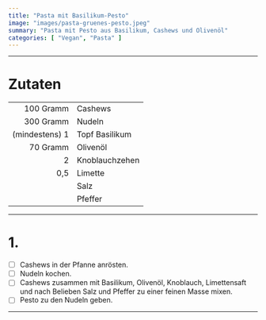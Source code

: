 ```yaml
---
title: "Pasta mit Basilikum-Pesto"
image: "images/pasta-gruenes-pesto.jpeg"
summary: "Pasta mit Pesto aus Basilikum, Cashews und Olivenöl"
categories: [ "Vegan", "Pasta" ]
---
```


---

# Zutaten

|                |                |
|---------------:|:---------------|
|      100 Gramm | Cashews        |
|      300 Gramm | Nudeln         |
| (mindestens) 1 | Topf Basilikum |
|       70 Gramm | Olivenöl       |
|              2 | Knoblauchzehen |
|            0,5 | Limette        |
|                | Salz           |
|                | Pfeffer        |

---

# 1.

- [ ] Cashews in der Pfanne anrösten.
- [ ] Nudeln kochen.
- [ ] Cashews zusammen mit Basilikum, Olivenöl, Knoblauch, Limettensaft und nach Belieben Salz und Pfeffer zu einer
  feinen Masse mixen.
- [ ] Pesto zu den Nudeln geben.

---
